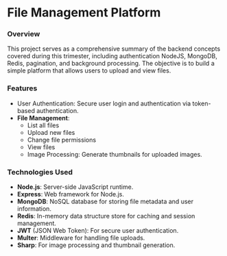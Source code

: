 # File Management Platform

### Overview
This project serves as a comprehensive summary of the backend concepts covered during this trimester, including authentication NodeJS, MongoDB, Redis, pagination, and background processing. The objective is to build a simple platform that allows users to upload and view files.

### Features
- User Authentication: Secure user login and authentication via token-based authentication.
- **File Management**:
  - List all files
  - Upload new files
  - Change file permissions
  - View files
  - Image Processing: Generate thumbnails for uploaded images.

### Technologies Used
- **Node.js**: Server-side JavaScript runtime.
- **Express**: Web framework for Node.js.
- **MongoDB**: NoSQL database for storing file metadata and user information.
- **Redis**: In-memory data structure store for caching and session management.
- **JWT** (JSON Web Token): For secure user authentication.
- **Multer**: Middleware for handling file uploads.
- **Sharp**: For image processing and thumbnail generation.
